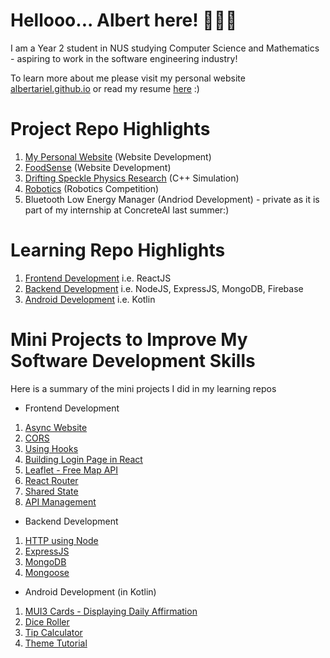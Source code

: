 <!--
**albertarielw/albertarielw** is a ✨ _special_ ✨ repository because its `README.md` (this file) appears on your GitHub profile.

Here are some ideas to get you started:

- 🔭 I’m currently working on ...
- 🌱 I’m currently learning ...
- 👯 I’m looking to collaborate on ...
- 🤔 I’m looking for help with ...
- 💬 Ask me about ...
- 📫 How to reach me: ...
- 😄 Pronouns: ...
- ⚡ Fun fact: ...
-->


# Hellooo... Albert here! 👋👋👋

I am a Year 2 student in NUS studying Computer Science and Mathematics - aspiring to work in the software engineering industry!

To learn more about me please visit my personal website [albertariel.github.io](https://albertarielw.github.io/resume/) or read my resume [here](https://github.com/albertarielw/albertarielw/blob/main/Resume%20Albert%20Ariel%20Widiaatmaja%20(29%20Aug%202022).pdf) :)

# Project Repo Highlights

1. [My Personal Website](https://github.com/albertarielw/resume) (Website Development)
2. [FoodSense](https://github.com/albertarielw/FoodSense) (Website Development) 
3. [Drifting Speckle Physics Research](https://github.com/albertarielw/Drifting-Speckle) (C++ Simulation)
4. [Robotics](https://github.com/albertarielw/robotics) (Robotics Competition)
5. Bluetooth Low Energy Manager (Andriod Development) - private as it is part of my internship at ConcreteAI last summer:)

# Learning Repo Highlights

1. [Frontend Development](https://github.com/albertarielw/Learning-Frontend) i.e. ReactJS
2. [Backend Development](https://github.com/albertarielw/Learning-Backend) i.e. NodeJS, ExpressJS, MongoDB, Firebase
3. [Android Development](https://github.com/albertarielw/Learning-Android-Development) i.e. Kotlin

# Mini Projects to Improve My Software Development Skills

Here is a summary of the mini projects I did in my learning repos

- Frontend Development

1. [Async Website](https://github.com/albertarielw/Learning-Frontend/tree/main/ReactJS/async-data-tutorial)
2. [CORS](https://github.com/albertarielw/Learning-Frontend/tree/main/ReactJS/cors-tutorial/cors-server)
3. [Using Hooks](https://github.com/albertarielw/Learning-Frontend/tree/main/ReactJS/hooks-tutorial)
4. [Building Login Page in React](https://github.com/albertarielw/Learning-Frontend/tree/main/ReactJS/login-page-tutorial)
5. [Leaflet - Free Map API](https://github.com/albertarielw/Learning-Frontend/tree/main/ReactJS/react-leaflet-demo)
6. [React Router](https://github.com/albertarielw/Learning-Frontend/tree/main/ReactJS/router-tutorial)
7. [Shared State](https://github.com/albertarielw/Learning-Frontend/tree/main/ReactJS/shared-state-tutorial)
8. [API Management](https://github.com/albertarielw/Learning-Frontend/tree/main/ReactJS/web-api)

- Backend Development

1. [HTTP using Node](https://github.com/albertarielw/Learning-Backend/tree/main/NodeJS/node-http)
2. [ExpressJS](https://github.com/albertarielw/Learning-Backend/tree/main/NodeJS/node-express)
3. [MongoDB](https://github.com/albertarielw/Learning-Backend/tree/main/NodeJS/node-mongo)
4. [Mongoose](https://github.com/albertarielw/Learning-Backend/tree/main/NodeJS/node-mongoose)

- Android Development (in Kotlin)

1. [MUI3 Cards - Displaying Daily Affirmation](https://github.com/albertarielw/Learning-Android-Development/tree/main/Kotlin/Affirmation)
2. [Dice Roller](https://github.com/albertarielw/Learning-Android-Development/tree/main/Kotlin/DiceRoller)
3. [Tip Calculator](https://github.com/albertarielw/Learning-Android-Development/tree/main/Kotlin/TipTime)
4. [Theme Tutorial](https://github.com/albertarielw/Learning-Android-Development/tree/main/Kotlin/themetutorial)
